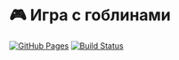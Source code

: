 # 🎮 Игра с гоблинами

[![GitHub Pages](https://img.shields.io/badge/GitHub%20Pages-Live-brightgreen)](https://semakova271.github.io/events/)
[![Build Status](https://github.com/Semakova271/events/actions/workflows/deploy.yml/badge.svg?branch=main)](https://github.com/Semakova271/events/actions/workflows/deploy.yml)